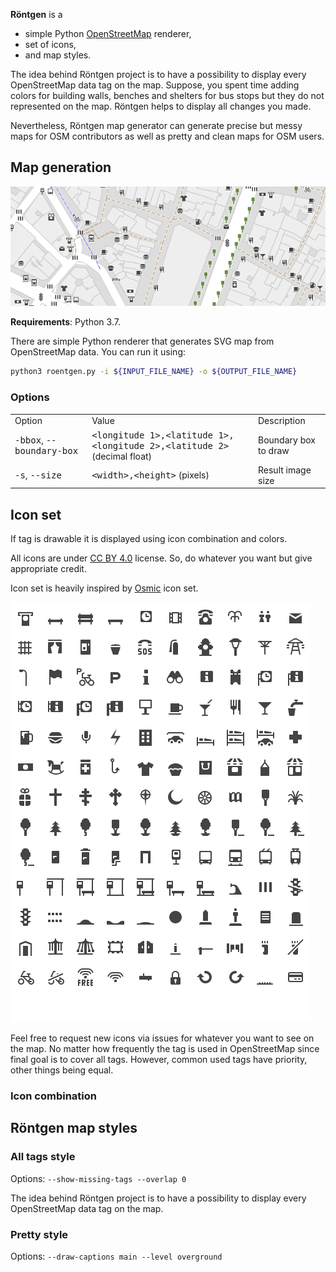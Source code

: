 **Röntgen** is a 
  * simple Python [OpenStreetMap](http://openstreetmap.org) renderer,
  * set of icons,
  * and map styles.

The idea behind Röntgen project is to have a possibility to display every
OpenStreetMap data tag on the map. Suppose, you spent time adding colors for
building walls, benches and shelters for bus stops but they do not represented
on the map. Röntgen helps to display all changes you made.

Nevertheless, Röntgen map generator can generate precise but messy maps for OSM
contributors as well as pretty and clean maps for OSM users.

Map generation
--------------

![Sample map](doc/map.png)

**Requirements**: Python 3.7.

There are simple Python renderer that generates SVG map from OpenStreetMap data.
You can run it using:

```bash
python3 roentgen.py -i ${INPUT_FILE_NAME} -o ${OUTPUT_FILE_NAME}
```

### Options ###

<table>
    <tr><td>Option</td><td>Value</td><td>Description</td></tr>
    <tr>
        <td><tt>-bbox</tt>, <tt>--boundary-box</tt></td>
        <td>
            <tt>&lt;longitude 1&gt;,&lt;latitude 1&gt;,&lt;longitude 2&gt;,&lt;latitude 2&gt;</tt>
            (decimal float)
        </td>
        <td>Boundary box to draw</td>
    </tr>
    <tr>
        <td><tt>-s</tt>, <tt>--size</tt></td>
        <td><tt>&lt;width&gt;,&lt;height&gt;</tt> (pixels)</td>
        <td>Result image size</td>
    </tr>
</table>

Icon set
--------

If tag is drawable it is displayed using icon combination and colors.

All icons are under [CC BY 4.0](http://creativecommons.org/licenses/by/4.0/)
license. So, do whatever you want but give appropriate credit.

Icon set is heavily inspired by [Osmic](https://github.com/gmgeo/osmic) icon
set.

![Icons](doc/grid.png)

Feel free to request new icons via issues for whatever you want to see on the
map. No matter how frequently the tag is used in OpenStreetMap since final goal
is to cover all tags. However, common used tags have priority, other things
being equal.

### Icon combination ###

Röntgen map styles
------------------

### All tags style ###

Options: `--show-missing-tags --overlap 0`

The idea behind Röntgen project is to have a possibility to display every
OpenStreetMap data tag on the map.

### Pretty style ###

Options: `--draw-captions main --level overground`
